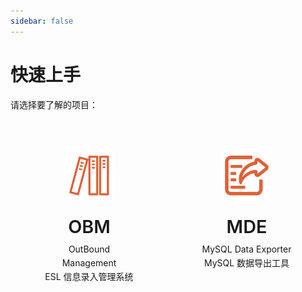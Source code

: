 ```yaml
---
sidebar: false
---
```


# 快速上手

请选择要了解的项目：

<div class="features">
  <div class="feature" onclick="window.location.href='/getting-started/OBM.html'">
    <img src="/ico/obm-logo.png" alt="OBM Logo" class="feature-logo">
    <h2>OBM</h2>
    <p>OutBound Management<br>ESL 信息录入管理系统</p>
  </div>
  <div class="feature" onclick="window.location.href='/getting-started/MDE.html'">
    <img src="/ico/mde-logo.png" alt="MDE Logo" class="feature-logo">
    <h2>MDE</h2>
    <p>MySQL Data Exporter<br>MySQL 数据导出工具</p>
  </div>
</div>

<style>
.features {
  display: grid;
  grid-template-columns: repeat(2, 1fr);
  gap: 2rem;
  max-width: 800px;
  margin: 2rem auto;
  padding: 0 1rem;
}

.feature {
  display: flex;
  flex-direction: column;
  align-items: center;
  text-align: center;
  padding: 2rem;
  border: 1px solid var(--c-border);
  border-radius: 8px;
  transition: all 0.3s ease;
  cursor: pointer;
  background-color: var(--c-bg);
}

.feature:hover {
  transform: translateY(-5px);
  border-color: var(--c-brand);
  box-shadow: 0 4px 12px rgba(0, 0, 0, 0.1);
}

.feature-logo {
  width: 80px;
  height: 80px;
  margin-bottom: 1rem;
}

.feature h2 {
  font-size: 1.8rem;
  font-weight: 600;
  border-bottom: none;
  padding-bottom: 0;
  color: var(--c-brand);
  margin: 0.5rem 0;
}

.feature p {
  color: var(--c-text);
  line-height: 1.6;
  margin: 0;
}

@media (max-width: 719px) {
  .features {
    grid-template-columns: 1fr;
  }
}
</style> 
